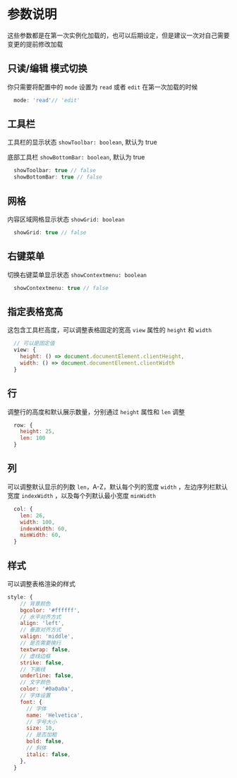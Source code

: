# 参数说明

这些参数都是在第一次实例化加载的，也可以后期设定，但是建议一次对自己需要变更的提前修改加载

## 只读/编辑 模式切换

你只需要将配置中的 `mode` 设置为 `read` 或者 `edit` 在第一次加载的时候

```js
  mode: 'read'// 'edit'
```

## 工具栏

工具栏的显示状态 `showToolbar: boolean`, 默认为 true

底部工具栏 `showBottomBar: boolean`, 默认为 true

```js
  showToolbar: true // false
  showBottomBar: true // false
```

## 网格

内容区域网格显示状态 `showGrid: boolean`

```js
  showGrid: true // false
```

## 右键菜单

切换右键菜单显示状态 `showContextmenu: boolean`

```js
  showContextmenu: true // false
```

## 指定表格宽高

这包含工具栏高度，可以调整表格固定的宽高 `view` 属性的 `height` 和 `width`

```js
  // 可以是固定值
  view: {
    height: () => document.documentElement.clientHeight,
    width: () => document.documentElement.clientWidth
  }
```

## 行

调整行的高度和默认展示数量，分别通过 `height` 属性和 `len` 调整

```js
  row: {
    height: 25,
    len: 100
  }
```

## 列

可以调整默认显示的列数 `len`，A-Z，默认每个列的宽度 `width` ，左边序列栏默认宽度 `indexWidth` ，以及每个列默认最小宽度 `minWidth`

```js
  col: {
    len: 26,
    width: 100,
    indexWidth: 60,
    minWidth: 60,
  }
```

## 样式

可以调整表格渲染的样式

```js
style: {
    // 背景颜色
    bgcolor: '#ffffff',
    // 水平对齐方式
    align: 'left',
    // 垂直对齐方式
    valign: 'middle',
    // 是否需要换行
    textwrap: false,
    // 虚线边框
    strike: false,
    // 下画线
    underline: false,
    // 文字颜色
    color: '#0a0a0a',
    // 字体设置
    font: {
      // 字体
      name: 'Helvetica',
      // 字号大小
      size: 10,
      // 是否加粗
      bold: false,
      // 斜体
      italic: false,
    },
  }
```
